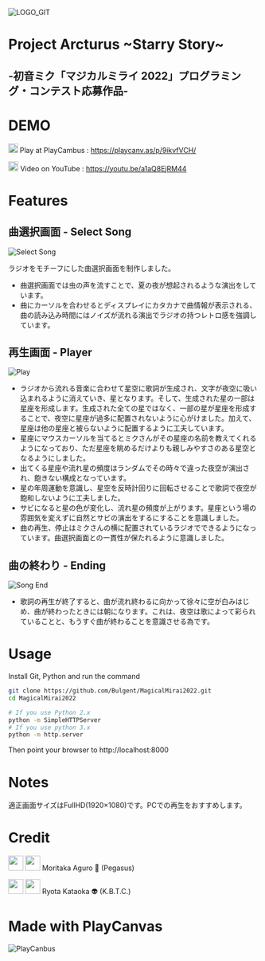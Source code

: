 ![LOGO_GIT](https://user-images.githubusercontent.com/88919409/179529633-9c3795fa-260b-4ae3-9faf-3e4c049e0757.png)
# Project Arcturus \~Starry Story\~
## -初音ミク「マジカルミライ 2022」プログラミング・コンテスト応募作品-

# DEMO
<a href="https://playcanv.as/p/9ikvfVCH/"><img src="https://playcanvas.com/static-assets/images/icons/favicon.png" width="19px;" /></a>
Play at PlayCambus : https://playcanv.as/p/9ikvfVCH/

<a href="https://youtu.be/a1aQ8EjRM44"><img src="https://www.gstatic.com/youtube/img/branding/favicon/favicon_144x144.png" width="20px;" /></a>
Video on YouTube : https://youtu.be/a1aQ8EjRM44

# Features
## 曲選択画面 - Select Song
 ![Select Song](https://user-images.githubusercontent.com/88919409/179776920-68727b33-b0f9-4bc9-95c2-944127205497.png)
 
 ラジオをモチーフにした曲選択画面を制作しました。
 - 曲選択画面では虫の声を流すことで、夏の夜が想起されるような演出をしています。
 - 曲にカーソルを合わせるとディスプレイにカタカナで曲情報が表示される、曲の読み込み時間にはノイズが流れる演出でラジオの持つレトロ感を強調しています。

## 再生画面 - Player
 ![Play](https://user-images.githubusercontent.com/88919409/179513306-ea4af81f-acfe-48b6-8533-a6473cfff04d.png)
 - ラジオから流れる音楽に合わせて星空に歌詞が生成され、文字が夜空に吸い込まれるように消えていき、星となります。そして、生成された星の一部は星座を形成します。生成された全ての星ではなく、一部の星が星座を形成することで、夜空に星座が過多に配置されないように心がけました。加えて、星座は他の星座と被らないように配置するように工夫しています。
 - 星座にマウスカーソルを当てるとミクさんがその星座の名前を教えてくれるようになっており、ただ星座を眺めるだけよりも親しみやすさのある星空となるようにしました。
 - 出てくる星座や流れ星の頻度はランダムでその時々で違った夜空が演出され、飽きない構成となっています。
 - 星の年周運動を意識し、星空を反時計回りに回転させることで歌詞で夜空が飽和しないように工夫しました。
 - サビになると星の色が変化し、流れ星の頻度が上がります。星座という場の雰囲気を変えずに自然とサビの演出をするにすることを意識しました。
 - 曲の再生、停止はミクさんの横に配置されているラジオでできるようになっています。曲選択画面との一貫性が保たれるように意識しました。

## 曲の終わり - Ending
 ![Song End](https://user-images.githubusercontent.com/88919409/179513412-9d990da0-4e9d-4ba5-9981-d7358564db81.png)
 - 歌詞の再生が終了すると、曲が流れ終わるに向かって徐々に空が白みはじめ、曲が終わったときには朝になります。これは、夜空は歌によって彩られていることと、もうすぐ曲が終わることを意識させる為です。

# Usage

Install Git, Python and run the command
```bash
git clone https://github.com/Bulgent/MagicalMirai2022.git
cd MagicalMirai2022

# If you use Python 2.x
python -m SimpleHTTPServer
# If you use python 3.x
python -m http.server
```
Then point your browser to http://localhost:8000

# Notes
適正画面サイズはFullHD(1920×1080)です。PCでの再生をおすすめします。

# Credit
<a><img src="https://avatars.githubusercontent.com/u/89962792" width="30px;" /></a> <a><img src="https://playcanvas.com/api/users/346277/thumbnail?size=50" width="30px;" /></a> Moritaka Aguro 🦄 (Pegasus)

<a><img src="https://avatars.githubusercontent.com/u/88919409" width="30px;" /></a> <a><img src="https://playcanvas.com/api/users/346279/thumbnail?size=50" width="30px;" /></a>  Ryota Kataoka 👽 (K.B.T.C.)

# Made with PlayCanvas
![PlayCanbus](https://user-images.githubusercontent.com/88919409/179517741-daf88e06-ff8b-4d75-a4e1-8e78e3f7e76c.png)
